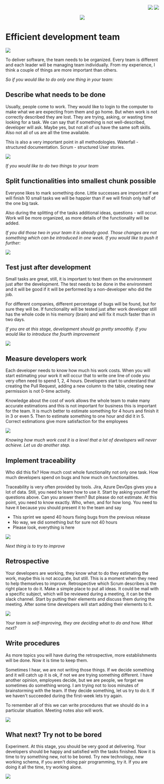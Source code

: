 
<!--Category:Article--> 
 <p align="right">
    <a href="http://productivitytools.tech/send-rocket-into-space-in-parts-how-to-estimate-large-projects/"><img src="Images/Header/ProductivityTools_green_40px_2.png" /><a> 
    <a href="https://github.com/pwujczyk/ProductivityTools.Articles"><img src="Images/Header/Github_border_40px.png" /></a>
</p>
<p align="center">
    <a href="http://productivitytools.tech/">
        <img src='Images/Header/LogoTitle_green_500px.png' />
    </a>
</p>

# Efficient development team

<!--og-image-->
![](Images/WideScreen.png)

To deliver software, the team needs to be organized. Every team is different and each leader will be managing team individually. From my experience, I think a couple of things are more important than others.

*So if you would like to do only one thing in your team:*

## Describe what needs to be done

Usually, people come to work. They would like to login to the computer to make what we are expecting from them and go home. But when work is not correctly described they are lost. They are trying, asking, or wasting time looking for a task. We can say that if something is not well-described, developer will ask. Maybe yes, but not all of us have the same soft skills. Also not all of us are all the time available.

This is also a very important point in all methodologies. Waterfall - structured documentation. Scrum - structured User stories.

![](Images/Explain.jpg)

*If you would like to do two things to your team*

## Split functionalities into smallest chunk possible

Everyone likes to mark something done. Little successes are important if we will finish 10 small tasks we will be happier than if we will finish only half of the one big task. 

Also during the splitting of the tasks additional ideas, questions - will occur. Work will be more organized, as more details of the functionality will be added.

*If you did those two in your team it is already good. Those changes are not something which can be introduced in one week. If you would like to push it further:*


![](Images/Scissors.jpg)


## Test just after development

Small tasks are great, still, it is important to test them on the environment just after the development. The test needs to be done in the environment and it will be good if it will be performed by a non-developer who did the job. 

For different companies, different percentage of bugs will be found, but for sure they will be. If functionality will be tested just after work developer still has the whole code in his memory (brain) and will fix it much faster than in two days.

*If you are at this stage, development should go pretty smoothly. If you would like to introduce the fourth improvement*

![](Images/VAR.jpg)


## Measure developers work

Each developer needs to know how much his work costs. When you will start estimating your work it will occur that to write one line of code you very often need to spend 1, 2, 4 hours. Developers start to understand that creating the Pull Request, adding a new column to the table, creating new permission is not 0-time activity. 

Knowledge about the cost of work allows the whole team to make many accurate estimations and this is not important for business this is important for the team. It is much better to estimate something for 4 hours and finish it in 3 or even 5. Then to estimate something to one hour and did it in 5. Correct estimations give more satisfaction for the employees

![](Images/Bolt.png)

*Knowing how much work cost it is a level that a lot of developers will never achieve. Let us do another step.*

## Implement traceability

Who did this fix? How much cost whole functionality not only one task. How much developers spend on bugs and how much on functionalities. 

Traceability is very often provided by tools. Jira, Azure DevOps gives you a lot of data. Still, you need to learn how to use it. Start by asking yourself the questions above. Can you answer them? But please do not estimate. At this point, you need to know exactly. Who, when, and for how long. You need to have it because you should present it to the team and say
- This sprint we spend 40 hours fixing bugs from the previous release
- No way, we did something but for sure not 40 hours
- Please look, everything is here

![](Images/Snow.jpg)

*Next thing is to try to improve*

## Retrospective

Your developers are working, they know what to do they estimating the work, maybe this is not accurate, but still. This is a moment when they need to help themselves to improve. Retrospective which Scrum describes is the right place to do it. Make a simple place to put all ideas. It could be mail with a specific subject, which will be reviewed during a meeting, it can be the slack channel. Start by putting their elements and discuss them during the meeting. After some time developers will start adding their elements to it. 

![](Images/BackToTheFuture.jpg)

*Your team is self-improving, they are deciding what to do and how. What next?*

## Write procedures

As more topics you will have during the retrospective, more establishments will be done. Now it is time to keep them. 

Sometimes I hear, we are not writing those things. If we decide something and it will catch up it is ok, if not we are trying something different. I have another opinion, employees decide, but we are people, we forget we sometimes do something wrong. I am trying not to loos minutes of brainstorming with the team. If they decide something, let us try to do it. If we haven't succeeded during the first-week lets try again. 

To remember all of this we can write procedures that we should do in a particular situation. Meeting notes also will work. 


![](Images/Doctor.jpg)


## What next? Try not to be bored

Experiment. At this stage, you should be very good at delivering. Your developers should be happy and satisfied with the tasks finished. Now it is time to try something new, not to be bored. Try new technology, new working schema, if you aren't doing pair programming, try it. If you are doing it all the time, try working alone. 

![](Images/BunjeeJump.jpg)
